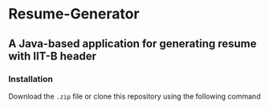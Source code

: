 # Resume-Generator
## A Java-based application for generating resume with IIT-B header
### Installation
Download the `.zip` file or clone this repository using the following command
```
